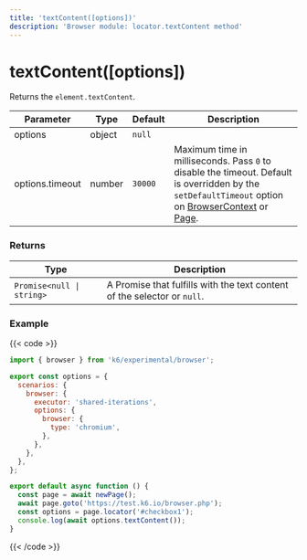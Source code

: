 ```yaml
---
title: 'textContent([options])'
description: 'Browser module: locator.textContent method'
---
```


# textContent([options])

Returns the `element.textContent`.

<TableWithNestedRows>

| Parameter       | Type   | Default | Description                                                                                                                                                                                                                                                                                                                                   |
| --------------- | ------ | ------- | --------------------------------------------------------------------------------------------------------------------------------------------------------------------------------------------------------------------------------------------------------------------------------------------------------------------------------------------- |
| options         | object | `null`  |                                                                                                                                                                                                                                                                                                                                               |
| options.timeout | number | `30000` | Maximum time in milliseconds. Pass `0` to disable the timeout. Default is overridden by the `setDefaultTimeout` option on [BrowserContext](https://grafana.com/docs/k6/<K6_VERSION>/javascript-api/k6-experimental/browser/browsercontext/) or [Page](https://grafana.com/docs/k6/<K6_VERSION>/javascript-api/k6-experimental/browser/page/). |

</TableWithNestedRows>

### Returns

| Type                    | Description                                                              |
| ----------------------- | ------------------------------------------------------------------------ |
| `Promise<null \| string>` | A Promise that fulfills with the text content of the selector or `null`. |

### Example

{{< code >}}

```javascript
import { browser } from 'k6/experimental/browser';

export const options = {
  scenarios: {
    browser: {
      executor: 'shared-iterations',
      options: {
        browser: {
          type: 'chromium',
        },
      },
    },
  },
};

export default async function () {
  const page = await newPage();
  await page.goto('https://test.k6.io/browser.php');
  const options = page.locator('#checkbox1');
  console.log(await options.textContent());
}
```

{{< /code >}}
